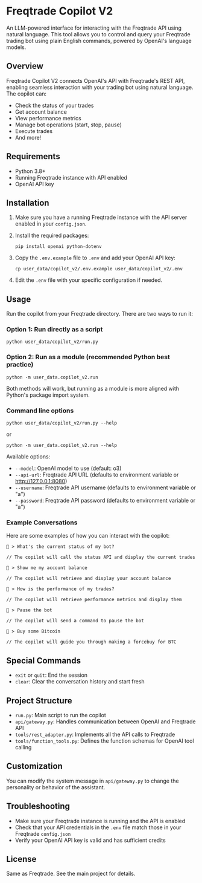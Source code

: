 # Freqtrade Copilot V2

An LLM-powered interface for interacting with the Freqtrade API using natural language. This tool allows you to control and query your Freqtrade trading bot using plain English commands, powered by OpenAI's language models.

## Overview

Freqtrade Copilot V2 connects OpenAI's API with Freqtrade's REST API, enabling seamless interaction with your trading bot using natural language. The copilot can:

- Check the status of your trades
- Get account balance
- View performance metrics
- Manage bot operations (start, stop, pause)
- Execute trades
- And more!

## Requirements

- Python 3.8+
- Running Freqtrade instance with API enabled
- OpenAI API key

## Installation

1. Make sure you have a running Freqtrade instance with the API server enabled in your `config.json`.

2. Install the required packages:
   ```
   pip install openai python-dotenv
   ```

3. Copy the `.env.example` file to `.env` and add your OpenAI API key:
   ```
   cp user_data/copilot_v2/.env.example user_data/copilot_v2/.env
   ```

4. Edit the `.env` file with your specific configuration if needed.

## Usage

Run the copilot from your Freqtrade directory. There are two ways to run it:

### Option 1: Run directly as a script
```
python user_data/copilot_v2/run.py
```

### Option 2: Run as a module (recommended Python best practice)
```
python -m user_data.copilot_v2.run
```

Both methods will work, but running as a module is more aligned with Python's package import system.

### Command line options

```
python user_data/copilot_v2/run.py --help
```
or
```
python -m user_data.copilot_v2.run --help
```

Available options:
- `--model`: OpenAI model to use (default: o3)
- `--api-url`: Freqtrade API URL (defaults to environment variable or http://127.0.0.1:8080)
- `--username`: Freqtrade API username (defaults to environment variable or "a")
- `--password`: Freqtrade API password (defaults to environment variable or "a")

### Example Conversations

Here are some examples of how you can interact with the copilot:

```
🤖 > What's the current status of my bot?

// The copilot will call the status API and display the current trades

🤖 > Show me my account balance

// The copilot will retrieve and display your account balance

🤖 > How is the performance of my trades?

// The copilot will retrieve performance metrics and display them

🤖 > Pause the bot

// The copilot will send a command to pause the bot

🤖 > Buy some Bitcoin

// The copilot will guide you through making a forcebuy for BTC
```

## Special Commands

- `exit` or `quit`: End the session
- `clear`: Clear the conversation history and start fresh

## Project Structure

- `run.py`: Main script to run the copilot
- `api/gateway.py`: Handles communication between OpenAI and Freqtrade API
- `tools/rest_adapter.py`: Implements all the API calls to Freqtrade
- `tools/function_tools.py`: Defines the function schemas for OpenAI tool calling

## Customization

You can modify the system message in `api/gateway.py` to change the personality or behavior of the assistant.

## Troubleshooting

- Make sure your Freqtrade instance is running and the API is enabled
- Check that your API credentials in the `.env` file match those in your Freqtrade `config.json`
- Verify your OpenAI API key is valid and has sufficient credits

## License

Same as Freqtrade. See the main project for details.
